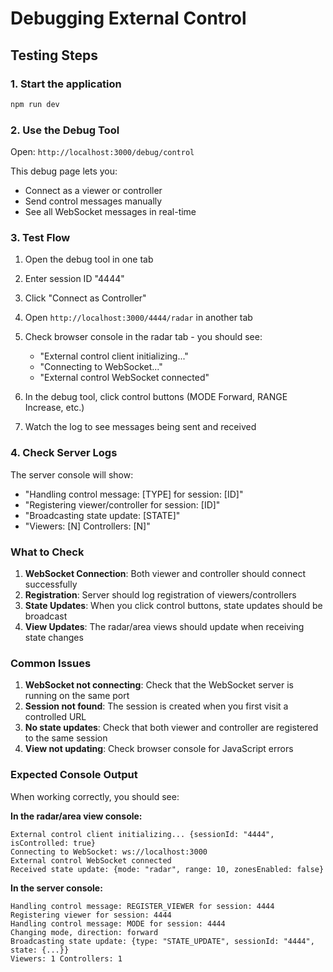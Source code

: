 # Debugging External Control

## Testing Steps

### 1. Start the application
```bash
npm run dev
```

### 2. Use the Debug Tool
Open: `http://localhost:3000/debug/control`

This debug page lets you:
- Connect as a viewer or controller
- Send control messages manually
- See all WebSocket messages in real-time

### 3. Test Flow

1. Open the debug tool in one tab
2. Enter session ID "4444"
3. Click "Connect as Controller"
4. Open `http://localhost:3000/4444/radar` in another tab
5. Check browser console in the radar tab - you should see:
   - "External control client initializing..."
   - "Connecting to WebSocket..."
   - "External control WebSocket connected"

6. In the debug tool, click control buttons (MODE Forward, RANGE Increase, etc.)
7. Watch the log to see messages being sent and received

### 4. Check Server Logs
The server console will show:
- "Handling control message: [TYPE] for session: [ID]"
- "Registering viewer/controller for session: [ID]"
- "Broadcasting state update: [STATE]"
- "Viewers: [N] Controllers: [N]"

### What to Check

1. **WebSocket Connection**: Both viewer and controller should connect successfully
2. **Registration**: Server should log registration of viewers/controllers
3. **State Updates**: When you click control buttons, state updates should be broadcast
4. **View Updates**: The radar/area views should update when receiving state changes

### Common Issues

1. **WebSocket not connecting**: Check that the WebSocket server is running on the same port
2. **Session not found**: The session is created when you first visit a controlled URL
3. **No state updates**: Check that both viewer and controller are registered to the same session
4. **View not updating**: Check browser console for JavaScript errors

### Expected Console Output

When working correctly, you should see:

**In the radar/area view console:**
```
External control client initializing... {sessionId: "4444", isControlled: true}
Connecting to WebSocket: ws://localhost:3000
External control WebSocket connected
Received state update: {mode: "radar", range: 10, zonesEnabled: false}
```

**In the server console:**
```
Handling control message: REGISTER_VIEWER for session: 4444
Registering viewer for session: 4444
Handling control message: MODE for session: 4444
Changing mode, direction: forward
Broadcasting state update: {type: "STATE_UPDATE", sessionId: "4444", state: {...}}
Viewers: 1 Controllers: 1
```
